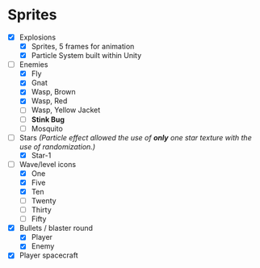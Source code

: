 # Sprites

- [X] Explosions
  - [X] Sprites, 5 frames for animation
  - [X] Particle System built within Unity
- [ ] Enemies
  - [X] Fly
  - [X] Gnat
  - [X] Wasp, Brown
  - [X] Wasp, Red
  - [ ] Wasp, Yellow Jacket
  - [ ] **Stink Bug**
  - [ ] Mosquito
- [ ] Stars *(Particle effect allowed the use of **only** one star texture with the use of randomization.)*
  - [X] Star-1
- [ ] Wave/level icons 
  - [X] One
  - [X] Five
  - [X] Ten
  - [ ] Twenty
  - [ ] Thirty
  - [ ] Fifty
- [X] Bullets / blaster round
  - [X] Player
  - [X] Enemy
- [X] Player spacecraft
